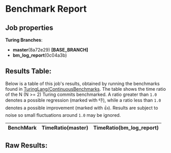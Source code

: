 # Benchmark Report

## Job properties

**Turing Branches**:
- **master**(8a72e29) **[BASE_BRANCH]**
- **bm_log_report**(0c04a3b) 

## Results Table:

Below is a table of this job's results, obtained by running the
benchmarks found in
[TuringLang/ContinuousBenchmarks](https://github.com/TuringLang/ContinuousBenchmarks). The
table shows the time ratio of the N (N >= 2) Turing commits
benchmarked. A ratio greater than `1.0` denotes a possible regression
(marked with :-1:), while a ratio less than `1.0` denotes a possible
improvement (marked with :+1:). Results are subject to
noise so small fluctuations around `1.0` may be ignored.

| BenchMark    |  TimeRatio(master) |  TimeRatio(bm_log_report) | 
| -----------  |  ----------------------- |  ----------------------- | 

## Raw Results:


